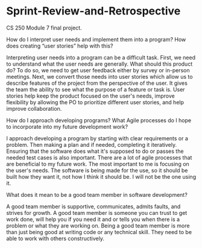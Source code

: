 # Sprint-Review-and-Retrospective
CS 250 Module 7 final project. 

How do I interpret user needs and implement them into a program? How does creating “user stories” help with this?

Interpreting user needs into a program can be a difficult task. First, we need to understand what the user needs are generally. What should this product do? To do so, we need to get user feedback either by survey or in-person meetings. 
Next, we convert those needs into user stories which allow us to describe features of the project from the perspective of the user. It gives the team the ability to see what the purpose of a feature or task is.
User stories help keep the product focused on the user's needs, improve flexibility by allowing the PO to prioritize different user stories, and help improve collaboration. 

How do I approach developing programs? What Agile processes do I hope to incorporate into my future development work?

I approach developing a program by starting with clear requirements or a problem. Then making a plan and if needed, completing it iteratively. Ensuring that the software does what it's supposed to do or passes the needed test cases is also important.
There are a lot of agile processes that are beneficial to my future work. The most important to me is focusing on the user's needs. The software is being made for the use, so it should be built how they want it, not how I think it should be. I will not be the 
one using it.

What does it mean to be a good team member in software development?

A good team member is supportive, communicates, admits faults, and strives for growth. A good team member is someone you can trust to get work done, will help you if you need it and or tells you when there is a problem or what they are working on.
Being a good team member is more than just being good at writing code or any technical skill. They need to be able to work with others constructively. 
